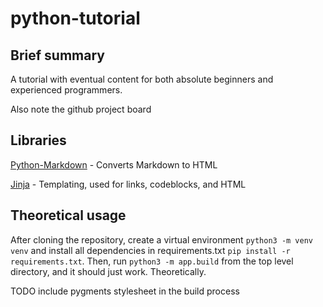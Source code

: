 # python-tutorial

## Brief summary
A tutorial with eventual content for both absolute beginners and experienced programmers.

Also note the github project board

## Libraries
[Python-Markdown](https://python-markdown.github.io/) - Converts Markdown to HTML

[Jinja](https://jinja.palletsprojects.com/en/3.0.x/) - Templating, used for links, codeblocks, and HTML

## Theoretical usage
After cloning the repository, create a virtual environment `python3 -m venv venv` and install all dependencies in requirements.txt `pip install -r requirements.txt`.
Then, run `python3 -m app.build` from the top level directory, and it should just work.
Theoretically.

TODO include pygments stylesheet in the build process

